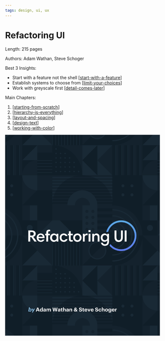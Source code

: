```yaml
---
tags: design, ui, ux
---
```


# Refactoring UI

Length: 215 pages

Authors: Adam Wathan, Steve Schoger

Best 3 Insights:
- Start with a feature not the shell [[start-with-a-feature]]
- Establish systems to choose from [[limit-your-choices]]
- Work with greyscale first [[detail-comes-later]]

Main Chapters:
1. [[starting-from-scratch]]
2. [[hierarchy-is-everything]]
3. [[layout-and-spacing]]
4. [[design-text]]
5. [[working-with-color]]

![](../../attachments/2021-03-24-14-04-08.png)

[//begin]: # "Autogenerated link references for markdown compatibility"
[start-with-a-feature]: start-with-a-feature.md "Start with a feature, not a layout"
[limit-your-choices]: limit-your-choices.md "Limit your choices"
[detail-comes-later]: detail-comes-later.md "Detail comes later"
[starting-from-scratch]: structure/starting-from-scratch.md "Starting from scratch"
[hierarchy-is-everything]: structure/hierarchy-is-everything.md "Hierarchy is everything"
[layout-and-spacing]: structure/layout-and-spacing.md "Layout and Spacing"
[design-text]: structure/design-text.md "Designing text"
[working-with-color]: structure/working-with-color.md "Working with color"
[//end]: # "Autogenerated link references"
